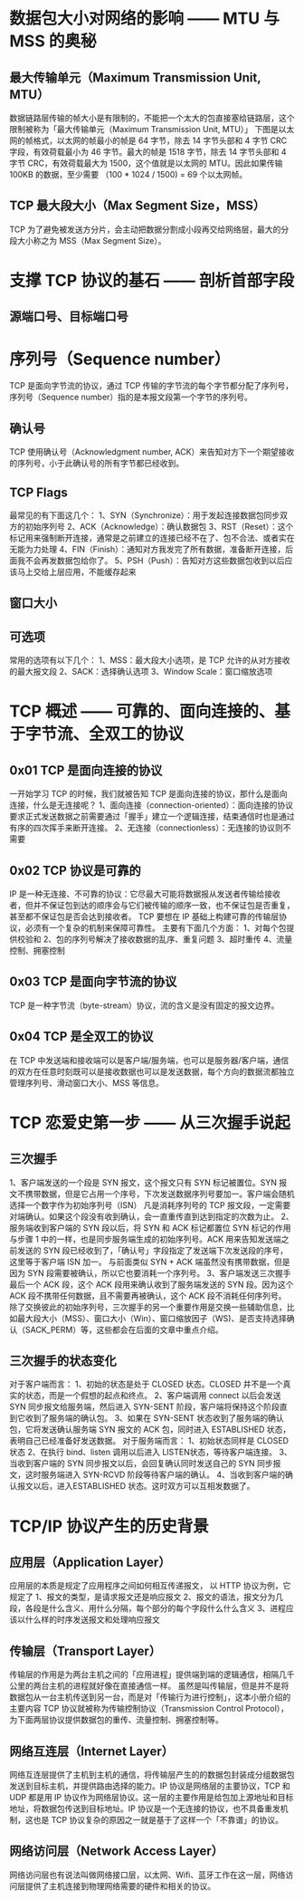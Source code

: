 # 数据包大小对网络的影响 —— MTU 与 MSS 的奥秘

## 最大传输单元（Maximum Transmission Unit, MTU）
数据链路层传输的帧大小是有限制的，不能把一个太大的包直接塞给链路层，这个限制被称为「最大传输单元（Maximum Transmission Unit, MTU）」
下图是以太网的帧格式，以太网的帧最小的帧是 64 字节，除去 14 字节头部和 4 字节 CRC 字段，有效荷载最小为 46 字节。最大的帧是 1518 字节，除去 14 字节头部和 4 字节 CRC，有效荷载最大为 1500，这个值就是以太网的 MTU。因此如果传输 100KB 的数据，至少需要 （100 * 1024 / 1500) = 69 个以太网帧。
## TCP 最大段大小（Max Segment Size，MSS）
TCP 为了避免被发送方分片，会主动把数据分割成小段再交给网络层，最大的分段大小称之为 MSS（Max Segment Size）。

# 支撑 TCP 协议的基石 —— 剖析首部字段
## 源端口号、目标端口号
# 序列号（Sequence number）
TCP 是面向字节流的协议，通过 TCP 传输的字节流的每个字节都分配了序列号，序列号（Sequence number）指的是本报文段第一个字节的序列号。
## 确认号
TCP 使用确认号（Acknowledgment number, ACK）来告知对方下一个期望接收的序列号，小于此确认号的所有字节都已经收到。
## TCP Flags
最常见的有下面这几个：
1、SYN（Synchronize）：用于发起连接数据包同步双方的初始序列号
2、ACK（Acknowledge）：确认数据包
3、RST（Reset）：这个标记用来强制断开连接，通常是之前建立的连接已经不在了、包不合法、或者实在无能为力处理
4、FIN（Finish）：通知对方我发完了所有数据，准备断开连接，后面我不会再发数据包给你了。
5、PSH（Push）：告知对方这些数据包收到以后应该马上交给上层应用，不能缓存起来
## 窗口大小
## 可选项
常用的选项有以下几个：
1、MSS：最大段大小选项，是 TCP 允许的从对方接收的最大报文段
2、SACK：选择确认选项
3、Window Scale：窗口缩放选项

# TCP 概述 —— 可靠的、面向连接的、基于字节流、全双工的协议

## 0x01 TCP 是面向连接的协议
一开始学习 TCP 的时候，我们就被告知 TCP 是面向连接的协议，那什么是面向连接，什么是无连接呢？
1、面向连接（connection-oriented）：面向连接的协议要求正式发送数据之前需要通过「握手」建立一个逻辑连接，结束通信时也是通过有序的四次挥手来断开连接。
2、无连接（connectionless）：无连接的协议则不需要
## 0x02 TCP 协议是可靠的
IP 是一种无连接、不可靠的协议：它尽最大可能将数据报从发送者传输给接收者，但并不保证包到达的顺序会与它们被传输的顺序一致，也不保证包是否重复，甚至都不保证包是否会达到接收者。
TCP 要想在 IP 基础上构建可靠的传输层协议，必须有一个复杂的机制来保障可靠性。 主要有下面几个方面：
1、对每个包提供校验和
2、包的序列号解决了接收数据的乱序、重复问题
3、超时重传
4、流量控制、拥塞控制
## 0x03 TCP 是面向字节流的协议
TCP 是一种字节流（byte-stream）协议，流的含义是没有固定的报文边界。
## 0x04 TCP 是全双工的协议
在 TCP 中发送端和接收端可以是客户端/服务端，也可以是服务器/客户端，通信的双方在任意时刻既可以是接收数据也可以是发送数据，每个方向的数据流都独立管理序列号、滑动窗口大小、MSS 等信息。

# TCP 恋爱史第一步 —— 从三次握手说起

## 三次握手
1、客户端发送的一个段是 SYN 报文，这个报文只有 SYN 标记被置位。SYN 报文不携带数据，但是它占用一个序号，下次发送数据序列号要加一。客户端会随机选择一个数字作为初始序列号（ISN）
凡是消耗序列号的 TCP 报文段，一定需要对端确认。如果这个段没有收到确认，会一直重传直到达到指定的次数为止。
2、服务端收到客户端的 SYN 段以后，将 SYN 和 ACK 标记都置位
SYN 标记的作用与步骤 1 中的一样，也是同步服务端生成的初始序列号。ACK 用来告知发送端之前发送的 SYN 段已经收到了，「确认号」字段指定了发送端下次发送段的序号，这里等于客户端 ISN 加一。 与前面类似 SYN + ACK 端虽然没有携带数据，但是因为 SYN 段需要被确认，所以它也要消耗一个序列号。
3、客户端发送三次握手最后一个 ACK 段，这个 ACK 段用来确认收到了服务端发送的 SYN 段。因为这个 ACK 段不携带任何数据，且不需要再被确认，这个 ACK 段不消耗任何序列号。
除了交换彼此的初始序列号，三次握手的另一个重要作用是交换一些辅助信息，比如最大段大小（MSS）、窗口大小（Win）、窗口缩放因子（WS)、是否支持选择确认（SACK_PERM）等，这些都会在后面的文章中重点介绍。
## 三次握手的状态变化
对于客户端而言：
1、初始的状态是处于 CLOSED 状态。CLOSED 并不是一个真实的状态，而是一个假想的起点和终点。
 2、客户端调用 connect 以后会发送 SYN 同步报文给服务端，然后进入 SYN-SENT 阶段，客户端将保持这个阶段直到它收到了服务端的确认包。
 3、如果在 SYN-SENT 状态收到了服务端的确认包，它将发送确认服务端 SYN 报文的 ACK 包，同时进入 ESTABLISHED 状态，表明自己已经准备好发送数据。
对于服务端而言：
1、初始状态同样是 CLOSED 状态
2、在执行 bind、listen 调用以后进入 LISTEN状态，等待客户端连接。
3、当收到客户端的 SYN 同步报文以后，会回复确认同时发送自己的 SYN 同步报文，这时服务端进入 SYN-RCVD 阶段等待客户端的确认。
4、当收到客户端的确认报文以后，进入ESTABLISHED 状态。这时双方可以互相发数据了。

# TCP/IP 协议产生的历史背景
## 应用层（Application Layer）
应用层的本质是规定了应用程序之间如何相互传递报文， 以 HTTP 协议为例，它规定了
1、报文的类型，是请求报文还是响应报文
2、报文的语法，报文分为几段，各段是什么含义、用什么分隔，每个部分的每个字段什么什么含义
3、进程应该以什么样的时序发送报文和处理响应报文
## 传输层（Transport Layer）
传输层的作用是为两台主机之间的「应用进程」提供端到端的逻辑通信，相隔几千公里的两台主机的进程就好像在直接通信一样。
虽然是叫传输层，但是并不是将数据包从一台主机传送到另一台，而是对「传输行为进行控制」，这本小册介绍的主要内容 TCP 协议就被称为传输控制协议（Transmission Control Protocol），为下面两层协议提供数据包的重传、流量控制、拥塞控制等。
## 网络互连层（Internet Layer）
网络互连层提供了主机到主机的通信，将传输层产生的的数据包封装成分组数据包发送到目标主机，并提供路由选择的能力。IP 协议是网络层的主要协议，TCP 和 UDP 都是用 IP 协议作为网络层协议。这一层的主要作用是给包加上源地址和目标地址，将数据包传送到目标地址。IP 协议是一个无连接的协议，也不具备重发机制，这也是 TCP 协议复杂的原因之一就是基于了这样一个「不靠谱」的协议。
## 网络访问层（Network Access Layer）
网络访问层也有说法叫做网络接口层，以太网、Wifi、蓝牙工作在这一层，网络访问层提供了主机连接到物理网络需要的硬件和相关的协议。


















